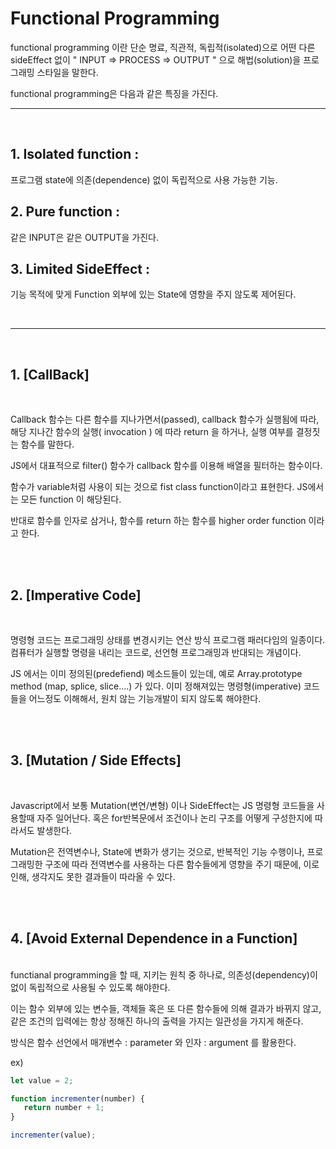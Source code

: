 # Functional Programming

 functional programming 이란 단순 명료, 직관적, 독립적(isolated)으로 어떤 다른 sideEffect 없이 " INPUT => PROCESS => OUTPUT " 으로 해법(solution)을 프로그래밍 스타일을 말한다.

  functional programming은 다음과 같은 특징을 가진다.  
    

<hr>
  <br>

  ## 1. Isolated function :  
  프로그램 state에 의존(dependence) 없이 독립적으로 사용 가능한 기능.

  ## 2. Pure function :  
  같은 INPUT은 같은 OUTPUT을 가진다.

  ## 3. Limited SideEffect :  
  기능 목적에 맞게 Function 외부에 있는 State에 영향을 주지 않도록 제어된다.

  <br>
<hr>

<br>
 
## 1. [CallBack]  
<br>

 Callback 함수는 다른 함수를 지나가면서(passed), callback 함수가 실행됨에 따라, 해당 지나간 함수의 실행( invocation ) 에 따라 return 을 하거나, 실행 여부를 결정짓는 함수를 말한다.

 JS에서 대표적으로 filter() 함수가 callback 함수를 이용해 배열을 필터하는 함수이다.

 함수가 variable처럼 사용이 되는 것으로 fist class function이라고 표현한다. JS에서는 모든 function 이 해당된다.

 반대로 함수를 인자로 삼거나, 함수를 return 하는 함수를 higher order function 이라고 한다.

<br>
<br>


 ## 2. [Imperative Code]
<br>

  명령형 코드는 프로그래밍 상태를 변경시키는 연산 방식 프로그램 패러다임의 일종이다. 컴퓨터가 실행할 명령을 내리는 코드로, 선언형 프로그래밍과 반대되는 개념이다.

  JS 에서는 이미 정의된(predefiend) 메소드들이 있는데, 예로 Array.prototype method (map, splice, slice....) 가 있다. 이미 정해져있는 명령형(imperative) 코드들을 어느정도 이해해서, 원치 않는 기능개발이 되지 않도록 해야한다.

<br>
<br>

## 3. [Mutation / Side Effects]
<br>

   Javascript에서 보통 Mutation(변연/변형) 이나 SideEffect는 JS 명령형 코드들을 사용할때 자주 일어난다. 혹은 for반복문에서 조건이나 논리 구조를 어떻게 구성한지에 따라서도 발생한다.

   Mutation은 전역변수나, State에 변화가 생기는 것으로, 반복적인 기능 수행이나, 프로그래밍한 구조에 따라 전역변수를 사용하는 다른 함수들에게 영향을 주기 때문에, 이로 인해, 생각지도 못한 결과들이 따라올 수 있다.

<br>
<br>

## 4. [Avoid External Dependence in a Function]  

<br>
  functianal programming을 할 때, 지키는 원칙 중 하나로, 의존성(dependency)이 없이 독립적으로 사용될 수 있도록 해야한다. 

  이는 함수 외부에 있는 변수들, 객체들 혹은 또 다른 함수들에 의해 결과가 바뀌지 않고, 같은 조건의 입력에는 항상 정해진 하나의 출력을 가지는 일관성을 가지게 해준다. 

  방식은 함수 선언에서 매개변수 : parameter 와 인자 : argument 를 활용한다.

  ex)
  ```javascript
  let value = 2;

  function incrementer(number) {
     return number + 1;
  }

  incrementer(value);
  ```